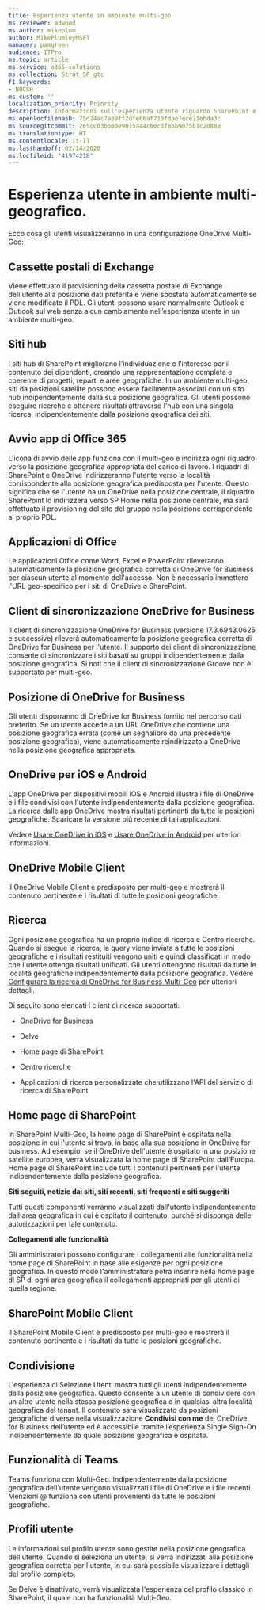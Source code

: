 ```yaml
---
title: Esperienza utente in ambiente multi-geo
ms.reviewer: adwood
ms.author: mikeplum
author: MikePlumleyMSFT
manager: pamgreen
audience: ITPro
ms.topic: article
ms.service: o365-solutions
ms.collection: Strat_SP_gtc
f1.keywords:
- NOCSH
ms.custom: ''
localization_priority: Priority
description: Informazioni sull'esperienza utente riguardo SharePoint e OneDrive in ambiente multi-geografico.
ms.openlocfilehash: 75d24ac7a89ff2dfe66af713fdae7ece21ebda3c
ms.sourcegitcommit: 265cc03b600e9015a44c60c3f8bb9075b1c20888
ms.translationtype: HT
ms.contentlocale: it-IT
ms.lasthandoff: 02/14/2020
ms.locfileid: "41974218"
---
```

# <a name="user-experience-in-a-multi-geo-environment"></a>Esperienza utente in ambiente multi-geografico.

Ecco cosa gli utenti visualizzeranno in una configurazione OneDrive Multi-Geo:

## <a name="exchange-mailbox"></a>Cassette postali di Exchange

Viene effettuato il provisioning della cassetta postale di Exchange dell'utente alla posizione dati preferita e viene spostata automaticamente se viene modificato il PDL. Gli utenti possono usare normalmente Outlook e Outlook sul web senza alcun cambiamento nell’esperienza utente in un ambiente multi-geo.

## <a name="hub-sites"></a>Siti hub

I siti hub di SharePoint migliorano l'individuazione e l’interesse per il contenuto dei dipendenti, creando una rappresentazione completa e coerente di progetti, reparti e aree geografiche. In un ambiente multi-geo, siti da posizioni satellite possono essere facilmente associati con un sito hub indipendentemente dalla sua posizione geografica. Gli utenti possono eseguire ricerche e ottenere risultati attraverso l'hub con una singola ricerca, indipendentemente dalla posizione geografica dei siti.

## <a name="office-365-app-launcher"></a>Avvio app di Office 365

L’icona di avvio delle app funziona con il multi-geo e indirizza ogni riquadro verso la posizione geografica appropriata del carico di lavoro. I riquadri di SharePoint e OneDrive indirizzeranno l'utente verso la località corrispondente alla posizione geografica predisposta per l'utente. Questo significa che se l'utente ha un OneDrive nella posizione centrale, il riquadro SharePoint lo indirizzerà verso SP Home nella posizione centrale, ma sarà effettuato il provisioning del sito del gruppo nella posizione corrispondente al proprio PDL. 

## <a name="office-applications"></a>Applicazioni di Office

Le applicazioni Office come Word, Excel e PowerPoint rileveranno automaticamente la posizione geografica corretta di OneDrive for Business per ciascun utente al momento dell'accesso. Non è necessario immettere l'URL geo-specifico per i siti di OneDrive o SharePoint.

## <a name="onedrive-for-business-sync-client"></a>Client di sincronizzazione OneDrive for Business

Il client di sincronizzazione OneDrive for Business (versione 17.3.6943.0625 e successive) rileverà automaticamente la posizione geografica corretta di OneDrive for Business per l'utente. Il supporto dei client di sincronizzazione consente di sincronizzare i siti basati su gruppi indipendentemente dalla posizione geografica. Si noti che il client di sincronizzazione Groove non è supportato per multi-geo. 

## <a name="onedrive-for-business-location"></a>Posizione di OneDrive for Business

Gli utenti disporranno di OneDrive for Business fornito nel percorso dati preferito. Se un utente accede a un URL OneDrive che contiene una posizione geografica errata (come un segnalibro da una precedente posizione geografica), viene automaticamente reindirizzato a OneDrive nella posizione geografica appropriata.

## <a name="onedrive-ios-and-android"></a>OneDrive per iOS e Android 

L'app OneDrive per dispositivi mobili iOS e Android illustra i file di OneDrive e i file condivisi con l'utente indipendentemente dalla posizione geografica. La ricerca dalle app OneDrive mostra risultati pertinenti da tutte le posizioni geografiche. Scaricare la versione più recente di tali applicazioni.

Vedere [Usare OneDrive in iOS](https://support.office.com/article/08d5c5b2-ccc6-40eb-a244-fe3597a3c247) e [Usare OneDrive in Android](https://support.office.com/article/eee1d31c-792d-41d4-8132-f9621b39eb36) per ulteriori informazioni.

## <a name="onedrive-mobile-client"></a>OneDrive Mobile Client 

Il OneDrive Mobile Client è predisposto per multi-geo e mostrerà il contenuto pertinente e i risultati di tutte le posizioni geografiche.

## <a name="search"></a>Ricerca

Ogni posizione geografica ha un proprio indice di ricerca e Centro ricerche. Quando si esegue la ricerca, la query viene inviata a tutte le posizioni geografiche e i risultati restituiti vengono uniti e quindi classificati in modo che l'utente ottenga risultati unificati. Gli utenti ottengono risultati da tutte le località geografiche indipendentemente dalla posizione geografica. Vedere [Configurare la ricerca di OneDrive for Business Multi-Geo](configure-search-for-multi-geo.md) per ulteriori dettagli.

Di seguito sono elencati i client di ricerca supportati:

-   OneDrive for Business

-   Delve

-   Home page di SharePoint

-   Centro ricerche

-   Applicazioni di ricerca personalizzate che utilizzano l'API del servizio di ricerca di SharePoint

## <a name="sharepoint-home"></a>Home page di SharePoint 

In SharePoint Multi-Geo, la home page di SharePoint è ospitata nella posizione in cui l'utente si trova, in base alla sua posizione in OneDrive for business. Ad esempio: se il OneDrive dell'utente è ospitato in una posizione satellite europea, verrà visualizzata la home page di SharePoint dall’Europa. Home page di SharePoint include tutti i contenuti pertinenti per l'utente indipendentemente dalla posizione geografica. 

**Siti seguiti, notizie dai siti, siti recenti, siti frequenti e siti suggeriti**

Tutti questi componenti verranno visualizzati dall'utente indipendentemente dall'area geografica in cui è ospitato il contenuto, purché si disponga delle autorizzazioni per tale contenuto. 

**Collegamenti alle funzionalità**

Gli amministratori possono configurare i collegamenti alle funzionalità nella home page di SharePoint in base alle esigenze per ogni posizione geografica. In questo modo l'amministratore potrà inserire nella home page di SP di ogni area geografica il collegamenti appropriati per gli utenti di quella regione. 

## <a name="sharepoint-mobile-client"></a>SharePoint Mobile Client 

Il SharePoint Mobile Client è predisposto per multi-geo e mostrerà il contenuto pertinente e i risultati da tutte le posizioni geografiche.

## <a name="sharing"></a>Condivisione

L'esperienza di Selezione Utenti mostra tutti gli utenti indipendentemente dalla posizione geografica. Questo consente a un utente di condividere con un altro utente nella stessa posizione geografica o in qualsiasi altra località geografica del tenant. Il contenuto sarà visualizzato da posizioni geografiche diverse nella visualizzazione **Condivisi con me** del OneDrive for Business dell’utente ed è accessibile tramite l’esperienza Single Sign-On indipendentemente da quale posizione geografica è ospitato.

## <a name="teams-experience"></a>Funzionalità di Teams

Teams funziona con Multi-Geo. Indipendentemente dalla posizione geografica dell'utente vengono visualizzati i file di OneDrive e i file recenti. Menzioni @ funziona con utenti provenienti da tutte le posizioni geografiche.

## <a name="user-profiles"></a>Profili utente

Le informazioni sul profilo utente sono gestite nella posizione geografica dell'utente. Quando si seleziona un utente, si verrà indirizzati alla posizione geografica corretta per l'utente, in cui sarà possibile visualizzare i dettagli del profilo completo.

Se Delve è disattivato, verrà visualizzata l'esperienza del profilo classico in SharePoint, il quale non ha funzionalità Multi-Geo.


